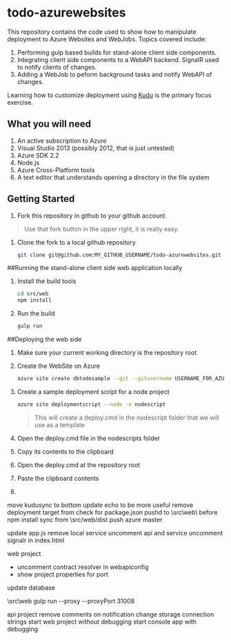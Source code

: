 # todo-azurewebsites

This repository contains the code used to show how to manipulate deployment to Azure Websites and WebJobs. Topics covered include:

1. Performing gulp based builds for stand-alone client side components.
1. Integrating client side components to a WebAPI backend. SignalR used to notify clients of changes.
1. Adding a WebJob to peform background tasks and notify WebAPI of changes. 

Learning how to customize deployment using [Kudu](https://github.com/projectkudu/kudu) is the primary focus exercise. 

## What you will need
1. An active subscription to Azure
1. Visual Studio 2013 (possibly 2012, that is just untested)
1. Azure SDK 2.2
1. Node.js
1. Azure Cross-Platform tools
1. A text editor that understands opening a directory in the file system

## Getting Started
1. Fork this repository in github to your github account.
> Use that fork button in the upper right, it is really easy.

1. Clone the fork to a local github repository
    ```bash
    git clone git@github.com:MY_GITHUB_USERNAME/todo-azurewebsites.git
    ```

##Running the stand-alone client side web application locally

1. Install the build tools  

    ```bash
    cd src/web
    npm install
    ```

1. Run the build  
    ```bash
    gulp run
    ```


##Deploying the web side
1. Make sure your current working directory is the repository root
1. Create the WebSite on Azure

    ```bash
    azure site create dbtodosample --git --gitusername USERNAME_FOR_AZURE_DEPLOYMENT
    ```

1. Create a sample deployment script for a node project

    ```bash
    azure site deploymentscript --node -o nodescript
    ```

    > This will create a deploy.cmd in the nodescript folder that we will use as a template

1. Open the deploy.cmd file in the nodescripts folder
2. Copy its contents to the clipboard
3. Open the deploy.cmd at the repository root
4. Paste the clipboard contents
5. 
move kudusync to bottom
update echo  to be more useful
remove deployment target from check for package.json
pushd to \src\web\ before npm install
sync from \src/web/dist
push azure master

update app.js remove local service
uncomment api and service
uncomment signalr in index.html

web project
- uncomment contract resolver in webapiconfig
- show project properties for port

update database

\src\web gulp run --proxy --proxyPort 31008



api project
remove comments on notification
change storage connection strings
start web project without debugging
start console app with debugging




